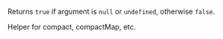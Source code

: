 Returns `true` if argument is `null` or `undefined`, otherwise `false`.

Helper for compact, compactMap, etc.
